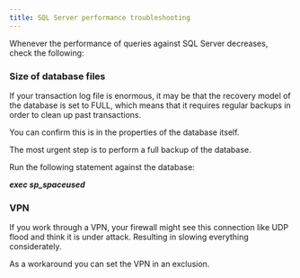 ```yaml
---
title: SQL Server performance troubleshooting
---
```

Whenever the performance of queries against SQL Server decreases, check the following:
### Size of database files
If your transaction log file is enormous, it may be that the recovery model of the database is set to FULL, which means that it requires regular backups in order to clean up past transactions.  

You can confirm this is in the properties of the database itself.  

The most urgent step is to perform a full backup of the database.  

Run the following statement against the database:  

***exec sp_spaceused***
### VPN
If you work through a VPN, your firewall might see this connection like UDP flood and think it is under attack. Resulting in slowing everything considerately.  

As a workaround you can set the VPN in an exclusion.
